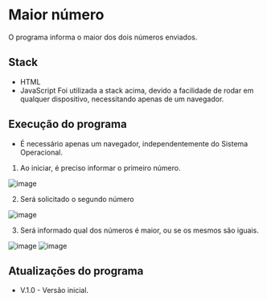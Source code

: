 # Maior número

O programa informa o maior dos dois números enviados.

## Stack

- HTML
- JavaScript
Foi utilizada a stack acima, devido a facilidade de rodar em qualquer dispositivo, necessitando apenas de um navegador.

## Execução do programa

- É necessário apenas um navegador, independentemente do Sistema Operacional.

1. Ao iniciar, é preciso informar o primeiro número.

![image](https://user-images.githubusercontent.com/77879631/231179044-a9ccdfa3-7954-4370-8751-100f5baa975b.png)

2. Será solicitado o segundo número

![image](https://user-images.githubusercontent.com/77879631/231177688-a521fe4c-274b-4741-853c-6bbdc7e19d6f.png)

3. Será informado qual dos números é maior, ou se os mesmos são iguais.

![image](https://user-images.githubusercontent.com/77879631/231178230-1fc89692-74e0-479e-b7a8-a531ff27109e.png)
![image](https://user-images.githubusercontent.com/77879631/231178343-db740f53-f393-464e-b691-7d7e3291f930.png)

## Atualizações do programa

- V.1.0 - Versão inicial.
